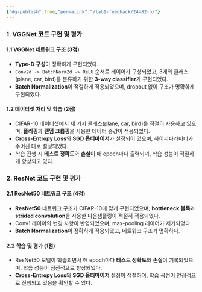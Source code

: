 ```yaml
---
{"dg-publish":true,"permalink":"/lab1-feedback/24482-o/"}
---
```


### 1. VGGNet 코드 구현 및 평가
#### 1.1 VGGNet 네트워크 구조 (3점)
- **Type-D 구성**이 정확하게 구현되었다.
- `Conv2d -> BatchNorm2d -> ReLU` 순서로 레이어가 구성되었고, 3개의 클래스(plane, car, bird)를 분류하기 위한 **3-way classifier**가 구현되었다.
- **Batch Normalization**이 적절하게 적용되었으며, dropout 없이 구조가 명확하게 구현되었다.

#### 1.2 데이터셋 처리 및 학습 (2점)
- CIFAR-10 데이터셋에서 세 가지 클래스(plane, car, bird)를 적절히 사용하고 있으며, **플리핑**과 **랜덤 크롭핑**을 사용한 데이터 증강이 적용되었다.
- **Cross-Entropy Loss**와 **SGD 옵티마이저**가 설정되어 있으며, 하이퍼파라미터가 주어진 대로 설정되었다.
- 학습 진행 시 **테스트 정확도**와 **손실**이 매 epoch마다 출력되며, 학습 성능이 적절하게 향상되고 있다.

### 2. ResNet 코드 구현 및 평가
#### 2.1 ResNet50 네트워크 구조 (4점)
- **ResNet50** 네트워크 구조가 CIFAR-10에 맞게 구현되었으며, **bottleneck 블록**과 **strided convolution**을 사용한 다운샘플링이 적절히 적용되었다.
- Conv1 레이어의 변경 사항이 반영되었으며, max-pooling 레이어가 제거되었다.
- **Batch Normalization**이 정확하게 적용되었고, 네트워크 구조가 명확하다.

#### 2.2 학습 및 평가 (1점)
- ResNet50 모델이 학습되면서 매 epoch마다 **테스트 정확도**와 **손실**이 기록되었으며, 학습 성능이 점진적으로 향상되었다.
- **Cross-Entropy Loss**와 **SGD 옵티마이저** 설정이 적절하며, 학습 곡선이 안정적으로 진행되고 있음을 확인할 수 있다.